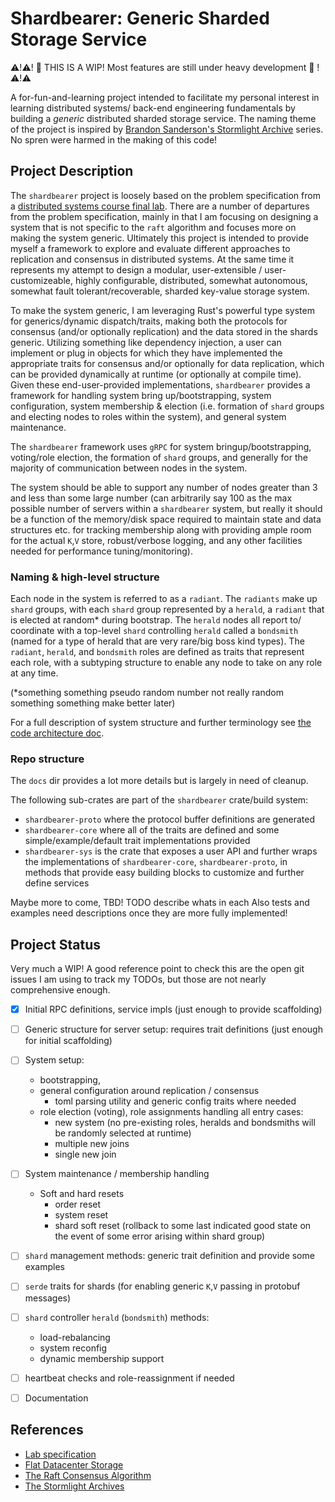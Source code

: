 # Shardbearer: Generic Sharded Storage Service

:warning:!:warning:! :construction: THIS IS A WIP! Most features are still under heavy development :construction: !:warning:!:warning:

A for-fun-and-learning project intended to facilitate my personal interest in learning distributed systems/
back-end engineering fundamentals by building a *generic* distributed sharded storage service. The naming theme 
of the project is inspired by [Brandon Sanderson's Stormlight Archive](https://www.brandonsanderson.com/)
series. No spren were harmed in the making of this code!

## Project Description

The `shardbearer` project is loosely based on the problem specification from a [distributed systems course
final lab](https://pdos.csail.mit.edu/6.824/labs/lab-shard.html). There are a number of departures from 
the problem specification, mainly in that I am focusing on designing a system that is not specific to the `raft` 
algorithm and focuses more on making the system generic. Ultimately this project is intended to provide myself 
a framework to explore and evaluate different approaches to replication and consensus in distributed systems. 
At the same time it represents my attempt to design a modular, user-extensible / user-customizeable, highly 
configurable, distributed, somewhat autonomous, somewhat fault tolerant/recoverable, sharded key-value storage system. 

To make the system generic, I am leveraging Rust's powerful type system for generics/dynamic dispatch/traits, 
making both the protocols for consensus (and/or optionally replication) and the data stored in the shards generic.
Utilizing something like dependency injection, a user can implement or plug in objects for which they have implemented
the appropriate traits for consensus and/or optionally for data replication, which can be provided dynamically at 
runtime (or optionally at compile time). Given these end-user-provided implementations, `shardbearer` provides a
framework for handling system bring up/bootstrapping, system configuration, system membership & election (i.e. 
formation of `shard` groups and electing nodes to roles within the system), and general system maintenance. 

The `shardbearer` framework uses `gRPC` for system bringup/bootstrapping, voting/role election, the formation 
of `shard` groups, and generally for the majority of communication between nodes in the system. 

The system should be able to support any number of nodes greater than 3 and less than some large number 
(can arbitrarily say 100 as the max possible number of servers within a `shardbearer` system, but really it should be
 a function of the memory/disk space required to maintain state and data structures etc. for tracking
membership along with providing ample room for the actual `K`,`V` store, robust/verbose logging, and any other
facilities needed for performance tuning/monitoring). 

### Naming & high-level structure

Each node in the system is referred to as a `radiant`. The `radiants` make up `shard` groups, with each `shard` group
represented by a `herald`, a `radiant` that is elected at random* during bootstrap. The `herald` nodes all report to/
coordinate with a top-level `shard` controlling `herald` called a `bondsmith` (named for a type of herald that are very rare/big
boss kind types). The `radiant`, `herald`, and `bondsmith` roles are defined as traits that represent each role, with
a subtyping structure to enable any node to take on any role at any time.  

(*something something pseudo random number not really random something something make better later)

For a full description of system structure and further terminology see [the code architecture doc](./docs/ARCHITECTURE.md).


### Repo structure

The `docs` dir provides a lot more details but is largely in need of cleanup. 

The following sub-crates are part of the `shardbearer` crate/build system:
- `shardbearer-proto` where the protocol buffer definitions are generated
- `shardbearer-core`  where all of the traits are defined and some simple/example/default trait implementations provided
- `shardbearer-sys` is the crate that exposes a user API and further wraps the implementations of `shardbearer-core`,
`shardbearer-proto`, in methods that provide easy building blocks to customize and further
 define services


Maybe more to come, TBD! TODO describe whats in each
 Also tests and examples need descriptions once they are more fully implemented!

## Project Status

Very much a WIP! A good reference point to check this are the open git issues I am using to track my TODOs, but
those are not nearly comprehensive enough. 

- [x] Initial RPC definitions, service impls (just enough to provide scaffolding)
- [ ] Generic structure for server setup: requires trait definitions (just enough for initial scaffolding)
- [ ] System setup:
  - bootstrapping,
  - general configuration around replication / consensus
    - toml parsing utility and generic config traits where needed
  - role election (voting), role assignments handling all entry cases:
    - new system (no pre-existing roles, heralds and bondsmiths will be randomly selected at runtime)
    - multiple new joins
    - single new join
- [ ] System maintenance / membership handling 
  - Soft and hard resets 
    - order reset
    - system reset
    - shard soft reset (rollback to some last indicated good state on the event of some error arising within shard group)
- [ ] `shard` management methods: generic trait definition and provide some examples
- [ ] `serde` traits for shards (for enabling generic `K`,`V` passing in protobuf messages)
- [ ] `shard` controller `herald` (`bondsmith`) methods:
  - load-rebalancing
  - system reconfig
  - dynamic membership support
- [ ] heartbeat checks and role-reassignment if needed
- [ ] Documentation



## References
- [Lab specification](https://pdos.csail.mit.edu/6.824/labs/lab-shard.html)
- [Flat Datacenter Storage](https://www.usenix.org/system/files/conference/osdi12/osdi12-final-75.pdf)
- [The Raft Consensus Algorithm](https://raft.github.io/)
- [The Stormlight Archives](https://www.brandonsanderson.com/books-and-art/#cosmere) 